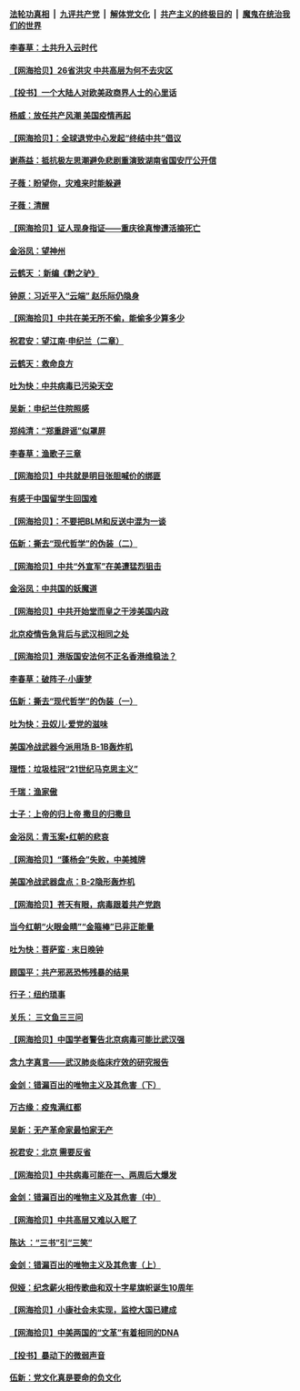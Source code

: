 ####  [法轮功真相](../../../../basic/blob/master/README.md?t=07020802) &nbsp;|&nbsp; [九评共产党](../../../../9ping.md/blob/master/README.md?t=07020802) &nbsp;|&nbsp; [解体党文化](../../../../jtdwh.md/blob/master/README.md?t=07020802)  &nbsp;|&nbsp; [共产主义的终极目的](../../../../gczydzjmd.md/blob/master/README.md?t=07020802) &nbsp;|&nbsp; [魔鬼在统治我们的世界](../../../../mgztzwmdsj.md/blob/master/README.md?t=07020802) 

#### [李春草：土共升入云时代](../pages/nsc993/n12223920.md?t=07020802) 

#### [【网海拾贝】26省洪灾 中共高层为何不去灾区](../pages/nsc993/n12223360.md?t=07020802) 

#### [【投书】一个大陆人对欧美政商界人士的心里话](../pages/nsc993/n12221489.md?t=07020802) 

#### [杨威：放任共产风潮 美国疫情再起](../pages/nsc993/n12220695.md?t=07020802) 

#### [【网海拾贝】：全球退党中心发起“终结中共”倡议](../pages/nsc993/n12220970.md?t=07020802) 

#### [谢燕益：抵抗极左思潮避免悲剧重演致湖南省国安厅公开信](../pages/nsc993/n12218887.md?t=07020802) 

#### [子薇：盼望你，灾难来时能躲避](../pages/nsc993/n12218425.md?t=07020802) 

#### [子薇：清醒](../pages/nsc993/n12218396.md?t=07020802) 

#### [【网海拾贝】证人现身指证——重庆徐真惨遭活摘死亡](../pages/nsc993/n12218278.md?t=07020802) 

#### [金浴凤：望神州](../pages/nsc993/n12218049.md?t=07020802) 

#### [云鹤天 ：新编《黔之驴》](../pages/nsc993/n12218038.md?t=07020802) 

#### [钟原：习近平入“云端” 赵乐际仍隐身](../pages/nsc993/n12217720.md?t=07020802) 

#### [【网海拾贝】中共在美无所不偷，能偷多少算多少](../pages/nsc993/n12216875.md?t=07020802) 

#### [祝君安：望江南·申纪兰（二章）](../pages/nsc993/n12216556.md?t=07020802) 

#### [云鹤天：救命良方](../pages/nsc993/n12216543.md?t=07020802) 

#### [吐为快：中共病毒已污染天空](../pages/nsc993/n12215786.md?t=07020802) 

#### [吴新：申纪兰住院照感](../pages/nsc993/n12215730.md?t=07020802) 

#### [郑纯清：“郑重辟谣”似罩屏](../pages/nsc993/n12215700.md?t=07020802) 

#### [李春草：渔歌子三章](../pages/nsc993/n12215653.md?t=07020802) 

#### [【网海拾贝】中共就是明目张胆喊价的绑匪](../pages/nsc993/n12215381.md?t=07020802) 

#### [有感于中国留学生回国难](../pages/nsc993/n12212960.md?t=07020802) 

#### [【网海拾贝】：不要把BLM和反送中混为一谈](../pages/nsc993/n12213076.md?t=07020802) 

#### [伍新：撕去“现代哲学”的伪装（二）](../pages/nsc993/n12211310.md?t=07020802) 

#### [【网海拾贝】中共“外宣军”在美遭猛烈狙击](../pages/nsc993/n12211190.md?t=07020802) 

#### [金浴凤：中共国的妖魔道](../pages/nsc993/n12208163.md?t=07020802) 

#### [【网海拾贝】中共开始堂而皇之干涉美国内政](../pages/nsc993/n12205646.md?t=07020802) 

#### [北京疫情告急背后与武汉相同之处](../pages/nsc993/n12201610.md?t=07020802) 

#### [【网海拾贝】港版国安法何不正名香港维稳法？](../pages/nsc993/n12203675.md?t=07020802) 

#### [李春草：破阵子·小康梦](../pages/nsc993/n12202996.md?t=07020802) 

#### [伍新：撕去“现代哲学”的伪装（一）](../pages/nsc993/n12202666.md?t=07020802) 

#### [吐为快：丑奴儿·爱党的滋味](../pages/nsc993/n12202630.md?t=07020802) 

#### [美国冷战武器今派用场 B-1B轰炸机](../pages/nsc993/n12202368.md?t=07020802) 

#### [理悟：垃圾桂冠“21世纪马克思主义”](../pages/nsc993/n12201220.md?t=07020802) 

#### [千瑞：渔家傲](../pages/nsc993/n12201174.md?t=07020802) 

#### [士子：上帝的归上帝 撒旦的归撒旦](../pages/nsc993/n12199902.md?t=07020802) 

#### [金浴凤：青玉案•红朝的悲哀](../pages/nsc993/n12199650.md?t=07020802) 

#### [【网海拾贝】“蓬杨会”失败，中美摊牌](../pages/nsc993/n12199598.md?t=07020802) 

#### [美国冷战武器盘点：B-2隐形轰炸机](../pages/nsc993/n12199226.md?t=07020802) 

#### [【网海拾贝】苍天有眼，病毒跟着共产党跑](../pages/nsc993/n12197648.md?t=07020802) 

#### [当今红朝“火眼金睛”“金箍棒”已非正能量](../pages/nsc993/n12196834.md?t=07020802) 

#### [吐为快：菩萨蛮 · 末日晚钟](../pages/nsc993/n12196689.md?t=07020802) 

#### [顾国平：共产邪恶恐怖残暴的结果](../pages/nsc993/n12195238.md?t=07020802) 

#### [行子：纽约琐事](../pages/nsc993/n12194752.md?t=07020802) 

#### [关乐： 三文鱼三三问](../pages/nsc993/n12194626.md?t=07020802) 

#### [【网海拾贝】中国学者警告北京病毒可能比武汉强](../pages/nsc993/n12193964.md?t=07020802) 

#### [念九字真言——武汉肺炎临床疗效的研究报告](../pages/nsc993/n12190804.md?t=07020802) 

#### [金剑：错漏百出的唯物主义及其危害（下）](../pages/nsc993/n12191909.md?t=07020802) 

#### [万古缘：疫鬼满红都](../pages/nsc993/n12191847.md?t=07020802) 

#### [吴新：无产革命家最怕家无产](../pages/nsc993/n12191806.md?t=07020802) 

#### [祝君安：北京 需要反省](../pages/nsc993/n12191766.md?t=07020802) 

#### [【网海拾贝】中共病毒可能在一、两周后大爆发](../pages/nsc993/n12190517.md?t=07020802) 

#### [金剑：错漏百出的唯物主义及其危害（中）](../pages/nsc993/n12188778.md?t=07020802) 

#### [【网海拾贝】中共高层又难以入眠了](../pages/nsc993/n12188425.md?t=07020802) 

#### [陈达 ：“三书”引“三笑”](../pages/nsc993/n12187929.md?t=07020802) 

#### [金剑：错漏百出的唯物主义及其危害（上）](../pages/nsc993/n12186502.md?t=07020802) 

#### [倪娅：纪念薪火相传歌曲和双十字星旗帜诞生10周年](../pages/nsc993/n12186439.md?t=07020802) 

#### [【网海拾贝】小康社会未实现，监控大国已建成](../pages/nsc993/n12185468.md?t=07020802) 

#### [【网海拾贝】中美两国的“文革”有着相同的DNA](../pages/nsc993/n12184487.md?t=07020802) 

#### [【投书】暴动下的微弱声音](../pages/nsc993/n12183493.md?t=07020802) 

#### [伍新：党文化真是要命的负文化](../pages/nsc993/n12182742.md?t=07020802) 

